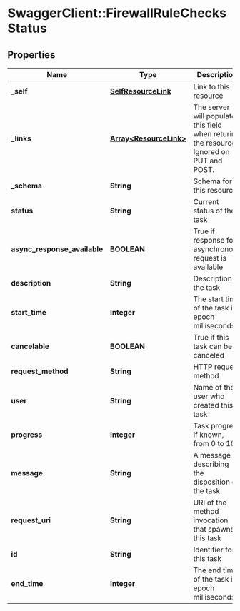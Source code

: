 # SwaggerClient::FirewallRuleChecksStatus

## Properties
Name | Type | Description | Notes
------------ | ------------- | ------------- | -------------
**_self** | [**SelfResourceLink**](SelfResourceLink.md) | Link to this resource | [optional] 
**_links** | [**Array&lt;ResourceLink&gt;**](ResourceLink.md) | The server will populate this field when returing the resource. Ignored on PUT and POST. | [optional] 
**_schema** | **String** | Schema for this resource | [optional] 
**status** | **String** | Current status of the task | [optional] 
**async_response_available** | **BOOLEAN** | True if response for asynchronous request is available | [optional] 
**description** | **String** | Description of the task | [optional] 
**start_time** | **Integer** | The start time of the task in epoch milliseconds | [optional] 
**cancelable** | **BOOLEAN** | True if this task can be canceled | [optional] 
**request_method** | **String** | HTTP request method | [optional] 
**user** | **String** | Name of the user who created this task | [optional] 
**progress** | **Integer** | Task progress if known, from 0 to 100 | [optional] 
**message** | **String** | A message describing the disposition of the task | [optional] 
**request_uri** | **String** | URI of the method invocation that spawned this task | [optional] 
**id** | **String** | Identifier for this task | [optional] 
**end_time** | **Integer** | The end time of the task in epoch milliseconds | [optional] 


